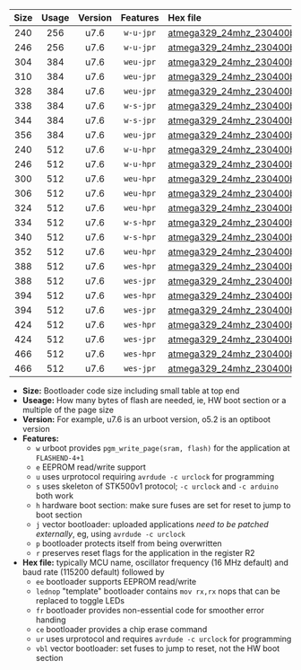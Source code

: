 |Size|Usage|Version|Features|Hex file|
|:-:|:-:|:-:|:-:|:--|
|240|256|u7.6|`w-u-jpr`|[atmega329_24mhz_230400bps_ur_vbl.hex](https://raw.githubusercontent.com/stefanrueger/urboot/main/atmega329_24mhz_230400bps_ur_vbl.hex)|
|246|256|u7.6|`w-u-jpr`|[atmega329_24mhz_230400bps_lednop_ur_vbl.hex](https://raw.githubusercontent.com/stefanrueger/urboot/main/atmega329_24mhz_230400bps_lednop_ur_vbl.hex)|
|304|384|u7.6|`weu-jpr`|[atmega329_24mhz_230400bps_ee_ur_vbl.hex](https://raw.githubusercontent.com/stefanrueger/urboot/main/atmega329_24mhz_230400bps_ee_ur_vbl.hex)|
|310|384|u7.6|`weu-jpr`|[atmega329_24mhz_230400bps_ee_lednop_ur_vbl.hex](https://raw.githubusercontent.com/stefanrueger/urboot/main/atmega329_24mhz_230400bps_ee_lednop_ur_vbl.hex)|
|328|384|u7.6|`weu-jpr`|[atmega329_24mhz_230400bps_ee_lednop_fr_ur_vbl.hex](https://raw.githubusercontent.com/stefanrueger/urboot/main/atmega329_24mhz_230400bps_ee_lednop_fr_ur_vbl.hex)|
|338|384|u7.6|`w-s-jpr`|[atmega329_24mhz_230400bps_vbl.hex](https://raw.githubusercontent.com/stefanrueger/urboot/main/atmega329_24mhz_230400bps_vbl.hex)|
|344|384|u7.6|`w-s-jpr`|[atmega329_24mhz_230400bps_lednop_vbl.hex](https://raw.githubusercontent.com/stefanrueger/urboot/main/atmega329_24mhz_230400bps_lednop_vbl.hex)|
|356|384|u7.6|`weu-jpr`|[atmega329_24mhz_230400bps_ee_lednop_fr_ce_ur_vbl.hex](https://raw.githubusercontent.com/stefanrueger/urboot/main/atmega329_24mhz_230400bps_ee_lednop_fr_ce_ur_vbl.hex)|
|240|512|u7.6|`w-u-hpr`|[atmega329_24mhz_230400bps_ur.hex](https://raw.githubusercontent.com/stefanrueger/urboot/main/atmega329_24mhz_230400bps_ur.hex)|
|246|512|u7.6|`w-u-hpr`|[atmega329_24mhz_230400bps_lednop_ur.hex](https://raw.githubusercontent.com/stefanrueger/urboot/main/atmega329_24mhz_230400bps_lednop_ur.hex)|
|300|512|u7.6|`weu-hpr`|[atmega329_24mhz_230400bps_ee_ur.hex](https://raw.githubusercontent.com/stefanrueger/urboot/main/atmega329_24mhz_230400bps_ee_ur.hex)|
|306|512|u7.6|`weu-hpr`|[atmega329_24mhz_230400bps_ee_lednop_ur.hex](https://raw.githubusercontent.com/stefanrueger/urboot/main/atmega329_24mhz_230400bps_ee_lednop_ur.hex)|
|324|512|u7.6|`weu-hpr`|[atmega329_24mhz_230400bps_ee_lednop_fr_ur.hex](https://raw.githubusercontent.com/stefanrueger/urboot/main/atmega329_24mhz_230400bps_ee_lednop_fr_ur.hex)|
|334|512|u7.6|`w-s-hpr`|[atmega329_24mhz_230400bps.hex](https://raw.githubusercontent.com/stefanrueger/urboot/main/atmega329_24mhz_230400bps.hex)|
|340|512|u7.6|`w-s-hpr`|[atmega329_24mhz_230400bps_lednop.hex](https://raw.githubusercontent.com/stefanrueger/urboot/main/atmega329_24mhz_230400bps_lednop.hex)|
|352|512|u7.6|`weu-hpr`|[atmega329_24mhz_230400bps_ee_lednop_fr_ce_ur.hex](https://raw.githubusercontent.com/stefanrueger/urboot/main/atmega329_24mhz_230400bps_ee_lednop_fr_ce_ur.hex)|
|388|512|u7.6|`wes-hpr`|[atmega329_24mhz_230400bps_ee.hex](https://raw.githubusercontent.com/stefanrueger/urboot/main/atmega329_24mhz_230400bps_ee.hex)|
|388|512|u7.6|`wes-jpr`|[atmega329_24mhz_230400bps_ee_vbl.hex](https://raw.githubusercontent.com/stefanrueger/urboot/main/atmega329_24mhz_230400bps_ee_vbl.hex)|
|394|512|u7.6|`wes-hpr`|[atmega329_24mhz_230400bps_ee_lednop.hex](https://raw.githubusercontent.com/stefanrueger/urboot/main/atmega329_24mhz_230400bps_ee_lednop.hex)|
|394|512|u7.6|`wes-jpr`|[atmega329_24mhz_230400bps_ee_lednop_vbl.hex](https://raw.githubusercontent.com/stefanrueger/urboot/main/atmega329_24mhz_230400bps_ee_lednop_vbl.hex)|
|424|512|u7.6|`wes-hpr`|[atmega329_24mhz_230400bps_ee_lednop_fr.hex](https://raw.githubusercontent.com/stefanrueger/urboot/main/atmega329_24mhz_230400bps_ee_lednop_fr.hex)|
|424|512|u7.6|`wes-jpr`|[atmega329_24mhz_230400bps_ee_lednop_fr_vbl.hex](https://raw.githubusercontent.com/stefanrueger/urboot/main/atmega329_24mhz_230400bps_ee_lednop_fr_vbl.hex)|
|466|512|u7.6|`wes-hpr`|[atmega329_24mhz_230400bps_ee_lednop_fr_ce.hex](https://raw.githubusercontent.com/stefanrueger/urboot/main/atmega329_24mhz_230400bps_ee_lednop_fr_ce.hex)|
|466|512|u7.6|`wes-jpr`|[atmega329_24mhz_230400bps_ee_lednop_fr_ce_vbl.hex](https://raw.githubusercontent.com/stefanrueger/urboot/main/atmega329_24mhz_230400bps_ee_lednop_fr_ce_vbl.hex)|

- **Size:** Bootloader code size including small table at top end
- **Useage:** How many bytes of flash are needed, ie, HW boot section or a multiple of the page size
- **Version:** For example, u7.6 is an urboot version, o5.2 is an optiboot version
- **Features:**
  + `w` urboot provides `pgm_write_page(sram, flash)` for the application at `FLASHEND-4+1`
  + `e` EEPROM read/write support
  + `u` uses urprotocol requiring `avrdude -c urclock` for programming
  + `s` uses skeleton of STK500v1 protocol; `-c urclock` and `-c arduino` both work
  + `h` hardware boot section: make sure fuses are set for reset to jump to boot section
  + `j` vector bootloader: uploaded applications *need to be patched externally*, eg, using `avrdude -c urclock`
  + `p` bootloader protects itself from being overwritten
  + `r` preserves reset flags for the application in the register R2
- **Hex file:** typically MCU name, oscillator frequency (16 MHz default) and baud rate (115200 default) followed by
  + `ee` bootloader supports EEPROM read/write
  + `lednop` "template" bootloader contains `mov rx,rx` nops that can be replaced to toggle LEDs
  + `fr` bootloader provides non-essential code for smoother error handing
  + `ce` bootloader provides a chip erase command
  + `ur` uses urprotocol and requires `avrdude -c urclock` for programming
  + `vbl` vector bootloader: set fuses to jump to reset, not the HW boot section
